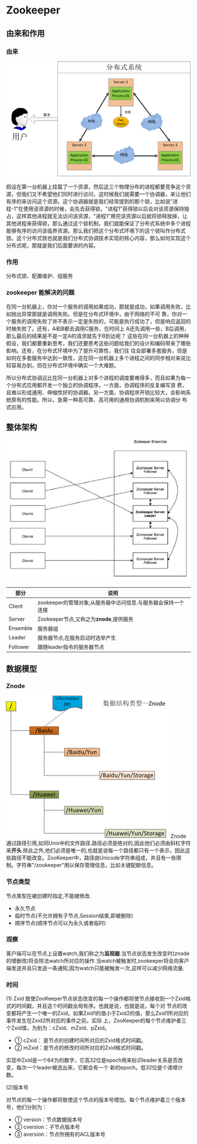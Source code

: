 Zookeeper
===

## 由来和作用

### 由来
![由来](origin.png)  

假设在第一台机器上挂载了一个资源，然后这三个物理分布的进程都要竞争这个资源，但我们又不希望他们同时进行访问，这时候我们就需要一个协调器，来让他们有序的来访问这个资源。这个协调器就是我们经常提到的那个锁，比如说"进程-1"在使用该资源的时候，会先去获得锁，"进程1"获得锁以后会对该资源保持独占，这样其他进程就无法访问该资源，"进程1"用完该资源以后就将锁释放掉，让其他进程来获得锁，那么通过这个锁机制，我们就能保证了分布式系统中多个进程能够有序的访问该临界资源。那么我们把这个分布式环境下的这个锁叫作分布式锁。这个分布式锁也就是我们分布式协调技术实现的核心内容，那么如何实现这个分布式呢，那就是我们后面要讲的内容。

### 作用
分布式锁、配置维护、组服务

### zookeeper 能解决的问题 
在同一台机器上，你对一个服务的调用如果成功，那就是成功，如果调用失败，比如抛出异常那就是调用失败。但是在分布式环境中，由于网络的不可 靠，你对一个服务的调用失败了并不表示一定是失败的，可能是执行成功了，但是响应返回的时候失败了。还有，A和B都去调用C服务，在时间上 A还先调用一些，B后调用，那么最后的结果是不是一定A的请求就先于B到达呢？ 这些在同一台机器上的种种假设，我们都要重新思考，我们还要思考这些问题给我们的设计和编码带来了哪些影响。还有，在分布式环境中为了提升可靠性，我们往 往会部署多套服务，但是如何在多套服务中达到一致性，这在同一台机器上多个进程之间的同步相对来说比较容易办到，但在分布式环境中确实一个大难题。

所以分布式协调远比在同一台机器上对多个进程的调度要难得多，而且如果为每一个分布式应用都开发一个独立的协调程序。一方面，协调程序的反复编写浪 费，且难以形成通用、伸缩性好的协调器。另一方面，协调程序开销比较大，会影响系统原有的性能。所以，急需一种高可靠、高可用的通用协调机制来用以协调分 布式应用。 

## 整体架构
![架构图](zookeeper_structure.jpg)  

| 部分 | 说明 |
|---|---|
| Client | zookeeper的管理对象,从服务器中访问信息.与服务器会保持一个连接 |
| Server | Zookeeper节点,又称之为**znode**,提供服务 |
| Ensemble | 服务器组 |
| Leader | 服务器节点,在服务启动时选举产生 |
| Follower | 跟随leader指令的服务器节点 |

## 数据模型
### Znode
![Znode](znode.png)
Znode通过路径引用,如同Unix中的文件路径.路径必须是绝对的,因此他们必须由斜杠字符来**开头**.除此之外,他们必须是唯一的,也就是说每一个路径都只有一个表示，因此这些路径不能改变。ZooKeeper中，路径由Unicode字符串组成，并且有一些限制。字符串"/zookeeper"用以保存管理信息，比如关键配额信息。

### 节点类型
节点类型在被创建时指定,不能被修改.

- 永久节点
- 临时节点(不允许拥有子节点,Session结束,即被删除)
- 顺序节点(顺序节点可以为永久或者临时)

### 观察
客户端可以在节点上设置watch,我们称之为**监视器**.当节点状态发生改变时(znode的增删改)将会除法watch所对应的操作.当watch被触发时,zookeeper将会向客户端发送并且只发送一条通知,因为watch只能被触发一次,这样可以减少网络流量.

### 时间

(1) Zxid
致使ZooKeeper节点状态改变的每一个操作都将使节点接收到一个Zxid格式的时间戳，并且这个时间戳全局有序。也就是说，也就是说，每个对 节点的改变都将产生一个唯一的Zxid。如果Zxid1的值小于Zxid2的值，那么Zxid1所对应的事件发生在Zxid2所对应的事件之前。实际 上，ZooKeeper的每个节点维护者三个Zxid值，为别为：cZxid、mZxid、pZxid。

- ① cZxid： 是节点的创建时间所对应的Zxid格式时间戳。
- ② mZxid：是节点的修改时间所对应的Zxid格式时间戳。

实现中Zxid是一个64为的数字，它高32位是epoch用来标识leader关系是否改变，每次一个leader被选出来，它都会有一个 新的epoch。低32位是个递增计数。 

(2)版本号

对节点的每一个操作都将致使这个节点的版本号增加。每个节点维护着三个版本号，他们分别为：
- ① version：节点数据版本号
- ② cversion：子节点版本号
- ③ aversion：节点所拥有的ACL版本号


